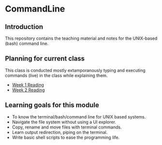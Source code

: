 # CommandLine

## Introduction
This repository contains the teaching material and notes for the UNIX-based (bash) command line.

## Planning for current class
This class is conducted mostly extamporanously typing and executing commands (live) in the class while explaining them.
* [Week 1 Reading](Lecture-1.md)
* [Week 2 Reading](Lecture-2.md)

## Learning goals for this module
* To know the terminal/bash/command line for UNIX based systems.
* Navigate the file system without using a UI explorer.
* Copy, rename and move files with terminal commands.
* Learn output redirection, piping on the terminal.
* Write basic shell scripts to ease the programming life.
